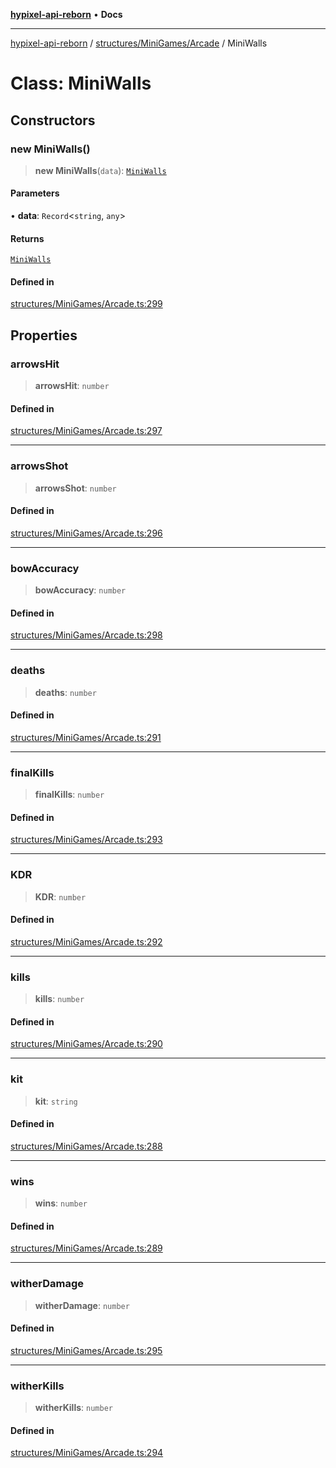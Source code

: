[**hypixel-api-reborn**](../../../../README.md) • **Docs**

***

[hypixel-api-reborn](../../../../modules.md) / [structures/MiniGames/Arcade](../README.md) / MiniWalls

# Class: MiniWalls

## Constructors

### new MiniWalls()

> **new MiniWalls**(`data`): [`MiniWalls`](MiniWalls.md)

#### Parameters

• **data**: `Record`\<`string`, `any`\>

#### Returns

[`MiniWalls`](MiniWalls.md)

#### Defined in

[structures/MiniGames/Arcade.ts:299](https://github.com/Kathund/REBORN-docs-TEST/blob/226e7f6a62bb6bca87ef0828ac84e9098d59f860/src/structures/MiniGames/Arcade.ts#L299)

## Properties

### arrowsHit

> **arrowsHit**: `number`

#### Defined in

[structures/MiniGames/Arcade.ts:297](https://github.com/Kathund/REBORN-docs-TEST/blob/226e7f6a62bb6bca87ef0828ac84e9098d59f860/src/structures/MiniGames/Arcade.ts#L297)

***

### arrowsShot

> **arrowsShot**: `number`

#### Defined in

[structures/MiniGames/Arcade.ts:296](https://github.com/Kathund/REBORN-docs-TEST/blob/226e7f6a62bb6bca87ef0828ac84e9098d59f860/src/structures/MiniGames/Arcade.ts#L296)

***

### bowAccuracy

> **bowAccuracy**: `number`

#### Defined in

[structures/MiniGames/Arcade.ts:298](https://github.com/Kathund/REBORN-docs-TEST/blob/226e7f6a62bb6bca87ef0828ac84e9098d59f860/src/structures/MiniGames/Arcade.ts#L298)

***

### deaths

> **deaths**: `number`

#### Defined in

[structures/MiniGames/Arcade.ts:291](https://github.com/Kathund/REBORN-docs-TEST/blob/226e7f6a62bb6bca87ef0828ac84e9098d59f860/src/structures/MiniGames/Arcade.ts#L291)

***

### finalKills

> **finalKills**: `number`

#### Defined in

[structures/MiniGames/Arcade.ts:293](https://github.com/Kathund/REBORN-docs-TEST/blob/226e7f6a62bb6bca87ef0828ac84e9098d59f860/src/structures/MiniGames/Arcade.ts#L293)

***

### KDR

> **KDR**: `number`

#### Defined in

[structures/MiniGames/Arcade.ts:292](https://github.com/Kathund/REBORN-docs-TEST/blob/226e7f6a62bb6bca87ef0828ac84e9098d59f860/src/structures/MiniGames/Arcade.ts#L292)

***

### kills

> **kills**: `number`

#### Defined in

[structures/MiniGames/Arcade.ts:290](https://github.com/Kathund/REBORN-docs-TEST/blob/226e7f6a62bb6bca87ef0828ac84e9098d59f860/src/structures/MiniGames/Arcade.ts#L290)

***

### kit

> **kit**: `string`

#### Defined in

[structures/MiniGames/Arcade.ts:288](https://github.com/Kathund/REBORN-docs-TEST/blob/226e7f6a62bb6bca87ef0828ac84e9098d59f860/src/structures/MiniGames/Arcade.ts#L288)

***

### wins

> **wins**: `number`

#### Defined in

[structures/MiniGames/Arcade.ts:289](https://github.com/Kathund/REBORN-docs-TEST/blob/226e7f6a62bb6bca87ef0828ac84e9098d59f860/src/structures/MiniGames/Arcade.ts#L289)

***

### witherDamage

> **witherDamage**: `number`

#### Defined in

[structures/MiniGames/Arcade.ts:295](https://github.com/Kathund/REBORN-docs-TEST/blob/226e7f6a62bb6bca87ef0828ac84e9098d59f860/src/structures/MiniGames/Arcade.ts#L295)

***

### witherKills

> **witherKills**: `number`

#### Defined in

[structures/MiniGames/Arcade.ts:294](https://github.com/Kathund/REBORN-docs-TEST/blob/226e7f6a62bb6bca87ef0828ac84e9098d59f860/src/structures/MiniGames/Arcade.ts#L294)

